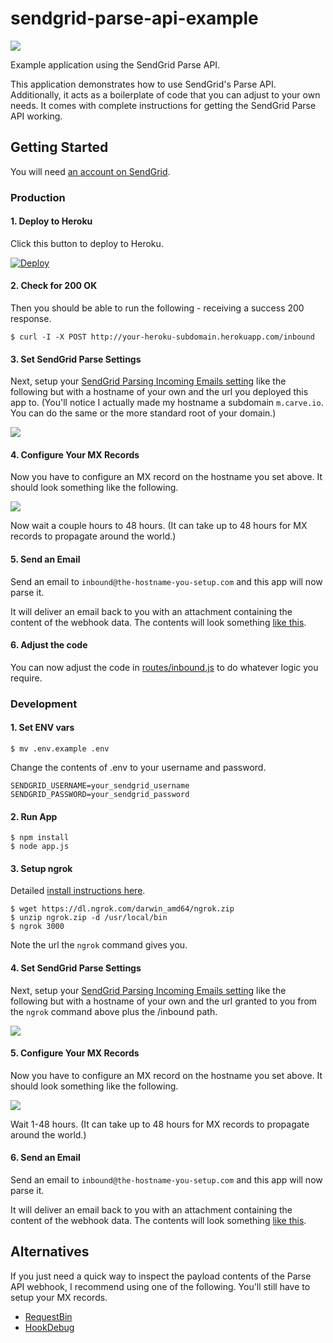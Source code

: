 # sendgrid-parse-api-example

![](https://raw.githubusercontent.com/sendgrid/sendgrid-parse-api-example/master/sendgrid-parse-api-example.png)

Example application using the SendGrid Parse API. 

This application demonstrates how to use SendGrid's Parse API. Additionally, it acts as a boilerplate of code that you can adjust to your own needs. It comes with complete instructions for getting the SendGrid Parse API working.

## Getting Started

You will need [an account on SendGrid](https://sendgrid.com/user/signup).

### Production

#### 1. Deploy to Heroku

Click this button to deploy to Heroku.

[![Deploy](https://www.herokucdn.com/deploy/button.png)](https://heroku.com/deploy)

#### 2. Check for 200 OK

Then you should be able to run the following - receiving a success 200 response.

```
$ curl -I -X POST http://your-heroku-subdomain.herokuapp.com/inbound
```

#### 3. Set SendGrid Parse Settings

Next, setup your [SendGrid Parsing Incoming Emails setting](http://sendgrid.com/developer/reply) like the following but with a hostname of your own and the url you deployed this app to. (You'll notice I actually made my hostname a subdomain `m.carve.io`. You can do the same or the more standard root of your domain.) 

![](https://raw.github.com/sendgrid/sendgrid-parse-api-example/master/readme/inbound1.png)

#### 4. Configure Your MX Records

Now you have to configure an MX record on the hostname you set above. It should look something like the following.

![](https://raw.github.com/sendgrid/sendgrid-parse-api-example/master/readme/inbound2.png)

Now wait a couple hours to 48 hours. (It can take up to 48 hours for MX records to propagate around the world.)

#### 5. Send an Email

Send an email to `inbound@the-hostname-you-setup.com` and this app will now parse it. 

It will deliver an email back to you with an attachment containing the content of the webhook data. The contents will look something [like this](https://gist.github.com/scottmotte/6642578/raw/d66d703abdd45addec9e8ff7aa92214db7dda326/gistfile1.txt).

#### 6. Adjust the code

You can now adjust the code in [routes/inbound.js](https://github.com/sendgrid/sendgrid-parse-api-example/blob/master/routes/inbound.js) to do whatever logic you require.

### Development

#### 1. Set ENV vars 

```
$ mv .env.example .env
```

Change the contents of .env to your username and password.

```
SENDGRID_USERNAME=your_sendgrid_username
SENDGRID_PASSWORD=your_sendgrid_password
```

#### 2. Run App

```
$ npm install
$ node app.js
```

#### 3. Setup ngrok

Detailed [install instructions here](https://ngrok.com/).

```
$ wget https://dl.ngrok.com/darwin_amd64/ngrok.zip
$ unzip ngrok.zip -d /usr/local/bin
$ ngrok 3000
```

Note the url the `ngrok` command gives you. 

#### 4. Set SendGrid Parse Settings

Next, setup your [SendGrid Parsing Incoming Emails setting](http://sendgrid.com/developer/reply) like the following but with a hostname of your own and the url granted to you from the `ngrok` command above plus the /inbound path.  

![](https://raw.github.com/sendgrid/sendgrid-parse-api-example/master/readme/inbound3.png)

#### 5. Configure Your MX Records

Now you have to configure an MX record on the hostname you set above. It should look something like the following.

![](https://raw.github.com/sendgrid/sendgrid-parse-api-example/master/readme/inbound2.png)

Wait 1-48 hours. (It can take up to 48 hours for MX records to propagate around the world.)

#### 6. Send an Email

Send an email to `inbound@the-hostname-you-setup.com` and this app will now parse it. 

It will deliver an email back to you with an attachment containing the content of the webhook data. The contents will look something [like this](https://gist.github.com/scottmotte/6642578/raw/d66d703abdd45addec9e8ff7aa92214db7dda326/gistfile1.txt).



## Alternatives

If you just need a quick way to inspect the payload contents of the Parse API webhook, I recommend using one of the following. You'll still have to setup your MX records.

* [RequestBin](http://requestb.in/)
* [HookDebug](hookdebug.sendgrid.com)

